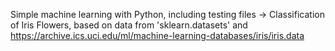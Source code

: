 Simple machine learning with Python, including testing files
-> Classification of Iris Flowers, based on data from 'sklearn.datasets' and https://archive.ics.uci.edu/ml/machine-learning-databases/iris/iris.data
